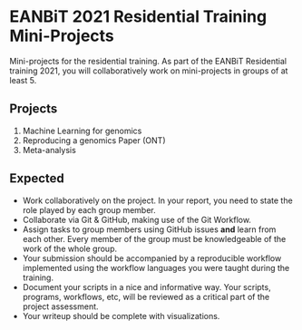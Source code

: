 # EANBiT 2021 Residential Training Mini-Projects

Mini-projects for the residential training. As part of the EANBiT Residential training 2021, you will collaboratively work on mini-projects in groups of at least 5. 

## Projects
1. Machine Learning for genomics
2. Reproducing a genomics Paper (ONT)
3. Meta-analysis

## Expected
- Work collaboratively on the project. In your report, you need to state the role played by each group member.
- Collaborate via Git & GitHub, making use of the Git Workflow.
- Assign tasks to group members using GitHub issues **and** learn from each other. Every member of the group must be knowledgeable of the work of the whole group.
- Your submission should be accompanied by a reproducible workflow implemented using the workflow languages you were taught during the training.
- Document your scripts in a nice and informative way. Your scripts, programs, workflows, etc, will be reviewed as a critical part of the project assessment.
- Your writeup should be complete with visualizations.

